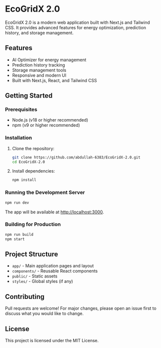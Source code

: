 # EcoGridX 2.0

EcoGridX 2.0 is a modern web application built with Next.js and Tailwind CSS. It provides advanced features for energy optimization, prediction history, and storage management.

## Features
- AI Optimizer for energy management
- Prediction history tracking
- Storage management tools
- Responsive and modern UI
- Built with Next.js, React, and Tailwind CSS

## Getting Started

### Prerequisites
- Node.js (v18 or higher recommended)
- npm (v9 or higher recommended)

### Installation
1. Clone the repository:
   ```bash
   git clone https://github.com/abdullah-6383/EcoGridX-2.0.git
   cd EcoGridX-2.0
   ```
2. Install dependencies:
   ```bash
   npm install
   ```

### Running the Development Server
```bash
npm run dev
```

The app will be available at [http://localhost:3000](http://localhost:3000).

### Building for Production
```bash
npm run build
npm start
```

## Project Structure
- `app/` - Main application pages and layout
- `components/` - Reusable React components
- `public/` - Static assets
- `styles/` - Global styles (if any)

## Contributing
Pull requests are welcome! For major changes, please open an issue first to discuss what you would like to change.

## License
This project is licensed under the MIT License.
